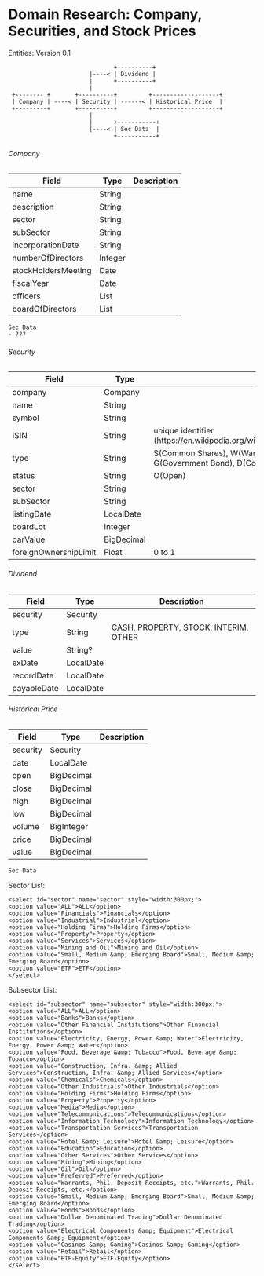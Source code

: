 # Domain Research: Company, Securities, and Stock Prices

Entities: Version 0.1
```
                              +----------+
                       |----< | Dividend |
                       |      +----------+
                       |
 +-------- +       +----------+         +-------------------+
 | Company | ----< | Security | ------< | Historical Price  |
 +---------+       +----------+         +-------------------+
                       | 
                       |      +-----------+
                       |----< | Sec Data  |
                              +-----------+

```


###### Company
|  Field                |  Type             |  Description  |
|-----------------------|-------------------|---------------|
| name                  |  String           |               |
| description           |  String           |               |
| sector                |  String           |               |
| subSector             |  String           |               |
| incorporationDate     |  String           |               |
| numberOfDirectors     |  Integer          |               |
| stockHoldersMeeting   |  Date             |               |
| fiscalYear            |  Date             |               |
| officers              |  List<String>     |               |
| boardOfDirectors      |  List<String>     |               |

```
Sec Data
- ???
```

###### Security
|  Field                |  Type             |  Description  |
|-----------------------|-------------------|---------------|
| company               |  Company           |               |
| name                  |  String           |               |
| symbol                |  String           |               |
| ISIN                  |  String           | unique identifier (https://en.wikipedia.org/wiki/International_Securities_Identification_Number) |
| type                  |  String           | S(Common Shares), W(Warrants), M(Mutual Fund), P(Preferred Shares), G(Government Bond), D(Common Dollar), R(Philippine Deposit Receipts)            |
| status                |  String           | O(Open)       |
| sector                |  String           |               |
| subSector             |  String           |               |
| listingDate           |  LocalDate        |               |
| boardLot              |  Integer          |               |
| parValue              |  BigDecimal       |               |
| foreignOwnershipLimit |  Float            | 0 to 1        |


###### Dividend
|  Field                |  Type             |  Description  |
|-----------------------|-------------------|---------------|
| security              |  Security         |               |
| type                  |  String           |  CASH, PROPERTY, STOCK, INTERIM, OTHER  |
| value                 |  String?          |               |
| exDate                |  LocalDate        |               |
| recordDate            |  LocalDate        |               |
| payableDate           |  LocalDate        |               |


###### Historical Price
|  Field                |  Type             |  Description  |
|-----------------------|-------------------|---------------|
| security              |  Security         |               |
| date                  |  LocalDate        |               |
| open                  |  BigDecimal       |               |
| close                 |  BigDecimal       |               |
| high                  |  BigDecimal       |               |
| low                   |  BigDecimal       |               |
| volume                |  BigInteger       |               |
| price                 |  BigDecimal       |               |
| value                 |  BigDecimal       |               |

```
Sec Data
```

Sector List:
```
<select id="sector" name="sector" style="width:300px;">
<option value="ALL">ALL</option>
<option value="Financials">Financials</option>
<option value="Industrial">Industrial</option>
<option value="Holding Firms">Holding Firms</option>
<option value="Property">Property</option>
<option value="Services">Services</option>
<option value="Mining and Oil">Mining and Oil</option>
<option value="Small, Medium &amp; Emerging Board">Small, Medium &amp; Emerging Board</option>
<option value="ETF">ETF</option>
</select>
```

Subsector List:
```
<select id="subsector" name="subsector" style="width:300px;">
<option value="ALL">ALL</option>
<option value="Banks">Banks</option>
<option value="Other Financial Institutions">Other Financial Institutions</option>
<option value="Electricity, Energy, Power &amp; Water">Electricity, Energy, Power &amp; Water</option>
<option value="Food, Beverage &amp; Tobacco">Food, Beverage &amp; Tobacco</option>
<option value="Construction, Infra. &amp; Allied Services">Construction, Infra. &amp; Allied Services</option>
<option value="Chemicals">Chemicals</option>
<option value="Other Industrials">Other Industrials</option>
<option value="Holding Firms">Holding Firms</option>
<option value="Property">Property</option>
<option value="Media">Media</option>
<option value="Telecommunications">Telecommunications</option>
<option value="Information Technology">Information Technology</option>
<option value="Transportation Services">Transportation Services</option>
<option value="Hotel &amp; Leisure">Hotel &amp; Leisure</option>
<option value="Education">Education</option>
<option value="Other Services">Other Services</option>
<option value="Mining">Mining</option>
<option value="Oil">Oil</option>
<option value="Preferred">Preferred</option>
<option value="Warrants, Phil. Deposit Receipts, etc.">Warrants, Phil. Deposit Receipts, etc.</option>
<option value="Small, Medium &amp; Emerging Board">Small, Medium &amp; Emerging Board</option>
<option value="Bonds">Bonds</option>
<option value="Dollar Denominated Trading">Dollar Denominated Trading</option>
<option value="Electrical Components &amp; Equipment">Electrical Components &amp; Equipment</option>
<option value="Casinos &amp; Gaming">Casinos &amp; Gaming</option>
<option value="Retail">Retail</option>
<option value="ETF-Equity">ETF-Equity</option>
</select>
```
